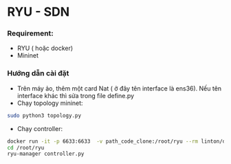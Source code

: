 # RYU - SDN

### Requirement:

- RYU ( hoặc docker)
- Mininet

### Hướng dẫn cài đặt

- Trên máy ảo, thêm một card Nat ( ở đây tên interface là ens36). Nếu tên interface khác thì sửa trong file define.py
- Chạy topology mininet:

```bash
sudo python3 topology.py
```

- Chạy controller:

```bash
docker run -it -p 6633:6633  -v path_code_clone:/root/ryu --rm linton/docker-ryu /bin/bash
cd /root/ryu
ryu-manager controller.py
```